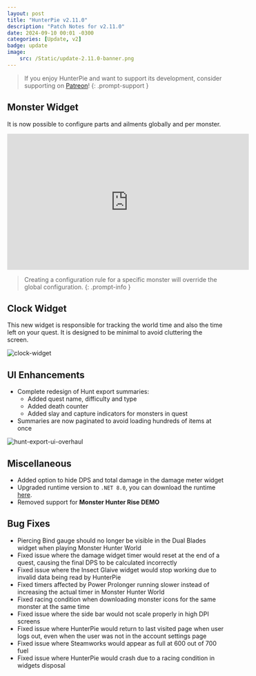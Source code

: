 ```yaml
---
layout: post
title: "HunterPie v2.11.0"
description: "Patch Notes for v2.11.0"
date: 2024-09-10 00:01 -0300
categories: [Update, v2]
badge: update
image: 
    src: /Static/update-2.11.0-banner.png
---
```


> If you enjoy HunterPie and want to support its development, consider supporting on [Patreon](https://www.patreon.com/HunterPie)!
{: .prompt-support }

## <ion-icon name="skull-sharp"></ion-icon> Monster Widget

It is now possible to configure parts and ailments globally and per monster.

<iframe width="560" height="315" src="https://www.youtube.com/embed/x3c-Kxhb7x8" title="YouTube video player" frameborder="0" allow="accelerometer; autoplay; clipboard-write; encrypted-media; gyroscope; picture-in-picture" allowfullscreen></iframe>

> Creating a configuration rule for a specific monster will override the global configuration.
{: .prompt-info }

## <ion-icon name="time-outline"></ion-icon> Clock Widget

This new widget is responsible for tracking the world time and also the time left on your quest. It is designed to be minimal to avoid cluttering the screen.

![clock-widget](/Static/clock-widget.png)

## <ion-icon name="sparkles-sharp"></ion-icon> UI Enhancements

- Complete redesign of Hunt export summaries:
	- Added quest name, difficulty and type
	- Added death counter
	- Added slay and capture indicators for monsters in quest
- Summaries are now paginated to avoid loading hundreds of items at once

![hunt-export-ui-overhaul](/Static/hunt-export-ui-overhaul.png)

## <ion-icon name="build"></ion-icon> Miscellaneous

- Added option to hide DPS and total damage in the damage meter widget
- Upgraded runtime version to `.NET 8.0`, you can download the runtime [here](https://dotnet.microsoft.com/en-us/download/dotnet/8.0).
- Removed support for **Monster Hunter Rise DEMO**

## <ion-icon name="bug-sharp"></ion-icon> Bug Fixes

- Piercing Bind gauge should no longer be visible in the Dual Blades widget when playing Monster Hunter World
- Fixed issue where the damage widget timer would reset at the end of a quest, causing the final DPS to be calculated incorrectly
- Fixed issue where the Insect Glaive widget would stop working due to invalid data being read by HunterPie
- Fixed timers affected by Power Prolonger running slower instead of increasing the actual timer in Monster Hunter World
- Fixed racing condition when downloading monster icons for the same monster at the same time
- Fixed issue where the side bar would not scale properly in high DPI screens
- Fixed issue where HunterPie would return to last visited page when user logs out, even when the user was not in the account settings page
- Fixed issue where Steamworks would appear as full at 600 out of 700 fuel
- Fixed issue where HunterPie would crash due to a racing condition in widgets disposal